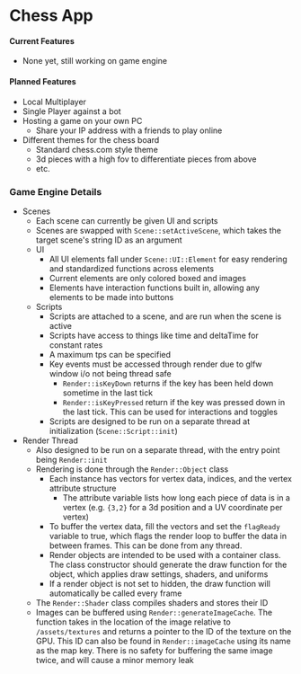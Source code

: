 # **Chess App**

#### Current Features
- None yet, still working on game engine

#### Planned Features
- Local Multiplayer
- Single Player against a bot
- Hosting a game on your own PC
	- Share your IP address with a friends to play online
- Different themes for the chess board
	- Standard chess.com style theme
	- 3d pieces with a high fov to differentiate pieces from above
	- etc.

### Game Engine Details
- Scenes
	- Each scene can currently be given UI and scripts
	- Scenes are swapped with `Scene::setActiveScene`, which takes the target scene's string ID as an argument
	- UI
		- All UI elements fall under `Scene::UI::Element` for easy rendering and standardized functions across elements
		- Current elements are only colored boxed and images
		- Elements have interaction functions built in, allowing any elements to be made into buttons
	- Scripts
		- Scripts are attached to a scene, and are run when the scene is active
		- Scripts have access to things like time and deltaTime for constant rates
		- A maximum tps can be specified
		- Key events must be accessed through render due to glfw window i/o not being thread safe
			- `Render::isKeyDown` returns if the key has been held down sometime in the last tick
			- `Render::isKeyPressed` return if the key was pressed down in the last tick. This can be used for interactions and toggles
		- Scripts are designed to be run on a separate thread at initialization (`Scene::Script::init`)
- Render Thread
	- Also designed to be run on a separate thread, with the entry point being `Render::init`
	- Rendering is done through the `Render::Object` class
		- Each instance has vectors for vertex data, indices, and the vertex attribute structure
			- The attribute variable lists how long each piece of data is in a vertex (e.g. `{3,2}` for a 3d position and a UV coordinate per vertex)
		- To buffer the vertex data, fill the vectors and set the `flagReady` variable to true, which flags the render loop to buffer the data in between frames. This can be done from any thread.
		- Render objects are intended to be used with a container class. The class constructor should generate the draw function for the object, which applies draw settings, shaders, and uniforms
		- If a render object is not set to hidden, the draw function will automatically be called every frame
	- The `Render::Shader` class compiles shaders and stores their ID
	- Images can be buffered using `Render::generateImageCache`. The function takes in the location of the image relative to `/assets/textures` and returns a pointer to the ID of the texture on the GPU. This ID can also be found in `Render::imageCache` using its name as the map key. There is no safety for buffering the same image twice, and will cause a minor memory leak